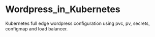 # Wordpress_in_Kubernetes
Kubernetes full edge wordpress configuration using pvc, pv, secrets, configmap and load balancer.

